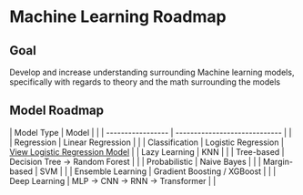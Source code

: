 # Machine Learning Roadmap

## Goal
Develop and increase understanding surrounding Machine learning models, specifically with regards to theory and the math surrounding the models

## Model Roadmap

| Model Type        | Model             | |
| ----------------- | ----------------------------- | |
| Regression        | Linear Regression             | |
| Classification    | Logistic Regression           | [View Logistic Regression Model](https://github.com/jtappen1/Machine-Learning-From-Scratch/blob/8eebcd58bf9d7cf023673ae6a7a8e4bc9f7e5bc0/models/logistic-regression/logistic_regression.py) |
| Lazy Learning     | KNN                           | |
| Tree-based        | Decision Tree → Random Forest | |
| Probabilistic     | Naive Bayes                   | |
| Margin-based      | SVM                           | |
| Ensemble Learning | Gradient Boosting / XGBoost   | |
| Deep Learning     | MLP → CNN → RNN → Transformer | |
